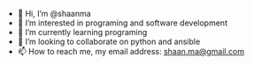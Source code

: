 - 👋 Hi, I’m @shaanma
- 👀 I’m interested in programing and software development
- 🌱 I’m currently learning programing
- 💞️ I’m looking to collaborate on python and ansible
- 📫 How to reach me, my email address: shaan.ma@gmail.com

<!---
shaanma/shaanma is a ✨ special ✨ repository because its `README.md` (this file) appears on your GitHub profile.
You can click the Preview link to take a look at your changes.
--->
